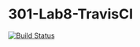 # 301-Lab8-TravisCI
[![Build Status](https://travis-ci.com/raamish10/301TravisDemo.svg?branch=main)](https://travis-ci.com/raamish10/301TravisDemo)
